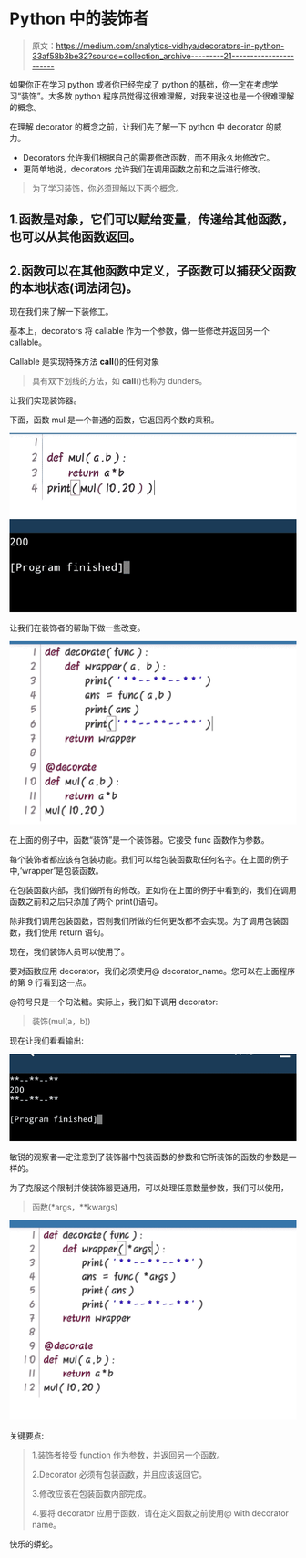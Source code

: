 # Python 中的装饰者

> 原文：<https://medium.com/analytics-vidhya/decorators-in-python-33af58b3be32?source=collection_archive---------21----------------------->

如果你正在学习 python 或者你已经完成了 python 的基础，你一定在考虑学习“装饰”。大多数 python 程序员觉得这很难理解，对我来说这也是一个很难理解的概念。

在理解 decorator 的概念之前，让我们先了解一下 python 中 decorator 的威力。

*   Decorators 允许我们根据自己的需要修改函数，而不用永久地修改它。
*   更简单地说，decorators 允许我们在调用函数之前和之后进行修改。

> 为了学习装饰，你必须理解以下两个概念。

## 1.函数是对象，它们可以赋给变量，传递给其他函数，也可以从其他函数返回。

## 2.函数可以在其他函数中定义，子函数可以捕获父函数的本地状态(词法闭包)。

现在我们来了解一下装修工。

基本上，decorators 将 callable 作为一个参数，做一些修改并返回另一个 callable。

Callable 是实现特殊方法 __call__()的任何对象

> 具有双下划线的方法，如 __call__()也称为 dunders。

让我们实现装饰器。

下面，函数 mul 是一个普通的函数，它返回两个数的乘积。

![](img/c63da34a445a1a57c5fb81be54472e07.png)![](img/9f412aa85df255e747cea8f303f30806.png)

让我们在装饰者的帮助下做一些改变。

![](img/611c6aed24e1391e3ff40cc634c8d11b.png)

在上面的例子中，函数“装饰”是一个装饰器。它接受 func 函数作为参数。

每个装饰者都应该有包装功能。我们可以给包装函数取任何名字。在上面的例子中,‘wrapper’是包装函数。

在包装函数内部，我们做所有的修改。正如你在上面的例子中看到的，我们在调用函数之前和之后只添加了两个 print()语句。

除非我们调用包装函数，否则我们所做的任何更改都不会实现。为了调用包装函数，我们使用 return 语句。

现在，我们装饰人员可以使用了。

要对函数应用 decorator，我们必须使用@ decorator_name。您可以在上面程序的第 9 行看到这一点。

@符号只是一个句法糖。实际上，我们如下调用 decorator:

> 装饰(mul(a，b))

现在让我们看看输出:

![](img/e5b75aaad9174d10428502f34dcad35f.png)

敏锐的观察者一定注意到了装饰器中包装函数的参数和它所装饰的函数的参数是一样的。

为了克服这个限制并使装饰器更通用，可以处理任意数量参数，我们可以使用，

> 函数(*args，**kwargs)

![](img/d5da881401db8da82d6816d27e4e1cdc.png)

关键要点:

> 1.装饰者接受 function 作为参数，并返回另一个函数。
> 
> 2.Decorator 必须有包装函数，并且应该返回它。
> 
> 3.修改应该在包装函数内部完成。
> 
> 4.要将 decorator 应用于函数，请在定义函数之前使用@ with decorator name。

快乐的蟒蛇。